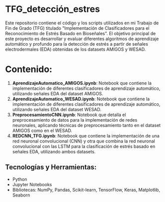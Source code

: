 # TFG_detección_estres
Este repositorio contiene el código y los scripts utilizados en mi Trabajo de Fin de Grado (TFG) titulado "Implementación de Clasificadores para el Reconocimiento de Estrés Basado en Bioseñales". El objetivo principal de este proyecto es desarrollar y evaluar diferentes algoritmos de aprendizaje automático y profundo para la detección de estrés a partir de señales electrodermales (EDA) obtenidas de los datasets AMIGOS y WESAD.
# Contenido:
1. **AprendizajeAutomatico_AMIGOS.ipynb**: Notebook que contiene la implementación de diferentes clasificadores de aprendizaje automático, utilizando señales EDA del dataset AMIGOS.
2. **AprendizajeAutomatico_WESAD.ipynb**: Notebook que contiene la implementación de diferentes clasificadores de aprendizaje automático, utilizando señales EDA del dataset WESAD.
3. **PreprocesamientoCNN.ipynb**: Notebook que detalla el preprocesamiento de datos para la implementación de redes neuronales, aplicando técnicas de preprocesamiento tanto en el dataset AMIGOS como en el WESAD.
4. **REDCNN_TFG.ipynb**: Notebook que contiene la implementación de una red neuronal convolucional (CNN) y otra que combina la red neuronal convolucional con las LSTM para la clasificación de estrés basado en señales EDA, utilizando ambos datasets.

## Tecnologías y Herramientas:

- Python
- Jupyter Notebooks
- Bibliotecas: NumPy, Pandas, Scikit-learn, TensorFlow, Keras, Matplotlib, Seaborn
